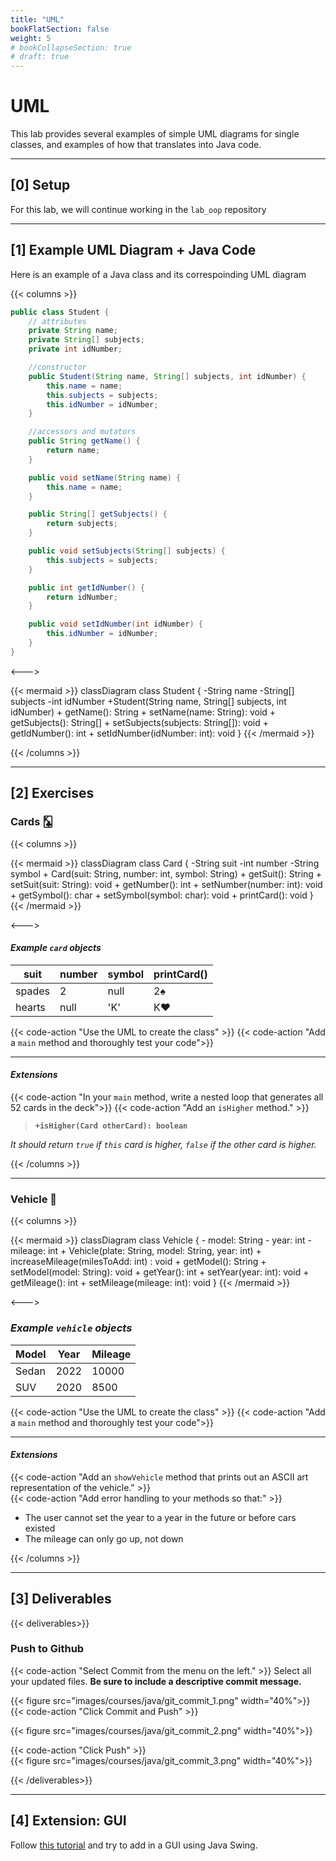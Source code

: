 ```yaml
---
title: "UML" 
bookFlatSection: false
weight: 5
# bookCollapseSection: true
# draft: true
---
```


# UML
This lab provides several examples of simple UML diagrams for single classes, and examples of how that translates into Java code.

---

## [0] Setup


For this lab, we will continue working in the `lab_oop` repository

---

## [1] Example UML Diagram + Java Code

Here is an example of a Java class and its correspoinding UML diagram

{{< columns >}}
```java
public class Student {
	// attributes 
    private String name;
    private String[] subjects;
    private int idNumber;

	//constructor
    public Student(String name, String[] subjects, int idNumber) {
        this.name = name;
        this.subjects = subjects;
        this.idNumber = idNumber;
    }

	//accessors and mutators
    public String getName() {
        return name;
    }

    public void setName(String name) {
        this.name = name;
    }

    public String[] getSubjects() {
        return subjects;
    }

    public void setSubjects(String[] subjects) {
        this.subjects = subjects;
    }

    public int getIdNumber() {
        return idNumber;
    }

    public void setIdNumber(int idNumber) {
        this.idNumber = idNumber;
    }
}
```

<--->

{{< mermaid >}}
classDiagram
    class Student {
		-String name
    	-String[] subjects
		-int idNumber
		+Student(String name, String[] subjects, int idNumber)
        + getName(): String
        + setName(name: String): void
        + getSubjects(): String[]
        + setSubjects(subjects: String[]): void
        + getIdNumber(): int
        + setIdNumber(idNumber: int): void
    }
{{< /mermaid >}}

{{< /columns >}}

---

## [2] Exercises

### Cards 🃞

{{< columns >}}

{{< mermaid >}}
classDiagram
    class Card {
		-String suit
    	-int number
		-String symbol
        + Card(suit: String, number: int, symbol: String)
        + getSuit(): String
        + setSuit(suit: String): void
        + getNumber(): int
        + setNumber(number: int): void
        + getSymbol(): char
        + setSymbol(symbol: char): void
		+ printCard(): void
    }
{{< /mermaid >}}


<--->

#### *Example `card` objects*

| suit         | number                   | symbol         | printCard() |
|--------------|--------------------------|----------------|-------------|
| spades       | 2                        | null           | 2♠          |
| hearts       | null                     | 'K'            | K❤️          |

{{< code-action "Use the UML to create the class" >}} 
{{< code-action "Add a `main` method and thoroughly test your code">}}

--- 



#### *Extensions*    
{{< code-action "In your `main` method, write a nested loop that generates all 52 cards in the deck">}}
{{< code-action "Add an `isHigher` method." >}}  
> **`+isHigher(Card otherCard): boolean`**   
>
*It should return `true` if `this` card is higher, `false` if the other card is higher.*


{{< /columns >}}

--- 

### Vehicle 🚗

{{< columns >}}

{{< mermaid >}}
classDiagram
    class Vehicle {
        - model: String
        - year: int
        - mileage: int
        + Vehicle(plate: String, model: String, year: int)
        + increaseMileage(milesToAdd: int) : void
        + getModel(): String
        + setModel(model: String): void
        + getYear(): int
        + setYear(year: int): void
        + getMileage(): int
        + setMileage(mileage: int): void
    }
{{< /mermaid >}}


<--->

### *Example `vehicle` objects*

| Model     | Year | Mileage |
|-----------|------|---------|
| Sedan     | 2022 | 10000   |
| SUV       | 2020 | 8500    |

{{< code-action "Use the UML to create the class" >}} 
{{< code-action "Add a `main` method and thoroughly test your code">}}

--- 

#### *Extensions*    
{{< code-action "Add an `showVehicle` method that prints out an ASCII art representation of the vehicle." >}}  
{{< code-action "Add error handling to your methods so that:" >}}
- The user cannot set the year to a year in the future or before cars existed
- The mileage can only go up, not down


{{< /columns >}}

--- 

## [3] Deliverables

{{< deliverables>}}

### Push to Github

{{< code-action "Select Commit from the menu on the left." >}} Select all your updated files. **Be sure to include a descriptive commit message.**

{{< figure src="images/courses/java/git_commit_1.png" width="40%">}}
{{< code-action "Click Commit and Push" >}} 

{{< figure src="images/courses/java/git_commit_2.png" width="40%">}}

{{< code-action "Click Push" >}}  
{{< figure src="images/courses/java/git_commit_3.png" width="40%">}}



{{< /deliverables>}}

---

## [4] Extension: GUI

Follow [this tutorial](https://pbaumgarten.com/java/swing/) and try to add in a GUI using Java Swing. 
<!-- 
- make new class Melee
- create multiple supers inside main
- create method fight() - older super wins, if same, no one wins
- test out fight method with two super objects


- add power and power_level
- update fight() to use strength, and print out power


- add level_up() to Super - if they win, level them up
- add boolean attribute "dead"  -->




<!-- 
## Extension: Brawler Game

- Add a `power` attribute to the cat
- Add the required methods to get and set the `power` of the cat
- Use a `for loop` to create an array containing multiple cats with random power levels
- Use a `while loop` to create the brawler game
	- Randomly select two cats from the array
	- The stronger cat wins
	- The winning cat gains power
	- The losing cat loses a life
	- The game ends when only one cat is left alive

Here's how you can randomly generate numbers in java:
```java
import java.util.Random;

Random rand = new Random();

// Obtain a number between [0 - 49].
int n = rand.nextInt(50);
```
 -->


<!-- 

{: .task }
Create a new java project, and this paste this starter code into your new Java class


```java
public class Harry {

	private boolean cloakOn;

	Harry() {
		System.out.println("making Harry Potter...");
	}

	void castSpell(String spell) {
		System.out.println("casting spell: " + spell);
	}

	void makeInvisible(boolean invisible) {
		this.cloakOn = invisible;

		if (cloakOn)
			System.out.println("Harry is invisible");
		else
			System.out.println("Harry is visible");
	}

	void spyOnSnape() {
		System.out.println("Harry sees Professor Snape doing nefarious things.");
	}

	public static void main(String[] args) {
		// 1. make harry potter
		// 2. become invisible
		// 3. spy on professor snape
		// 4. become visible again
		// 5. cast a “stupefy” spell
	}

}
```
 -->